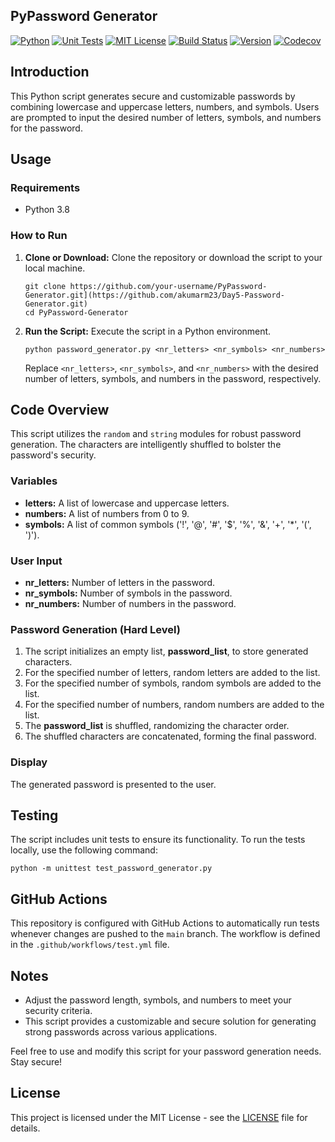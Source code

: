 ## PyPassword Generator

[![Python](https://img.shields.io/badge/Python-3.8-blue.svg)](https://www.python.org/)
[![Unit Tests](https://img.shields.io/badge/Unit%20Tests-passing-brightgreen.svg)](https://github.com/akumarm23/Day5-Password-Generator/actions)
[![MIT License](https://img.shields.io/badge/License-MIT-blue.svg)](https://opensource.org/licenses/MIT)
[![Build Status](https://github.com/akumarm23/Day5-Password-Generator/workflows/Build/badge.svg)](https://github.com/akumarm23/Day5-Password-Generator/actions)
[![Version](https://img.shields.io/badge/Version-1.0-brightgreen.svg)](https://github.com/akumarm23/Day5-Password-Generator/releases)
[![Codecov](https://codecov.io/gh/akumarm23/Day5-Password-Generator/branch/main/graph/badge.svg)](https://codecov.io/gh/akumarm23/Day5-Password-Generator)


## Introduction

This Python script generates secure and customizable passwords by combining lowercase and uppercase letters, numbers, and symbols. Users are prompted to input the desired number of letters, symbols, and numbers for the password.

## Usage

### Requirements

- Python 3.8

### How to Run

1. **Clone or Download:**
   Clone the repository or download the script to your local machine.
   
   ```
   git clone https://github.com/your-username/PyPassword-Generator.git](https://github.com/akumarm23/Day5-Password-Generator.git)
   cd PyPassword-Generator
   ```
   
3. **Run the Script:**
   Execute the script in a Python environment.
   
    ```
   python password_generator.py <nr_letters> <nr_symbols> <nr_numbers>
    ```
    
   Replace `<nr_letters>`, `<nr_symbols>`, and `<nr_numbers>` with the desired number of letters, symbols, and numbers in the password, respectively.

## Code Overview

This script utilizes the `random` and `string` modules for robust password generation. The characters are intelligently shuffled to bolster the password's security.

### Variables

- **letters:** A list of lowercase and uppercase letters.
- **numbers:** A list of numbers from 0 to 9.
- **symbols:** A list of common symbols ('!', '@', '#', '$', '%', '&', '+', '*', '(', ')').

### User Input

- **nr_letters:** Number of letters in the password.
- **nr_symbols:** Number of symbols in the password.
- **nr_numbers:** Number of numbers in the password.

### Password Generation (Hard Level)

1. The script initializes an empty list, **password_list**, to store generated characters.
2. For the specified number of letters, random letters are added to the list.
3. For the specified number of symbols, random symbols are added to the list.
4. For the specified number of numbers, random numbers are added to the list.
5. The **password_list** is shuffled, randomizing the character order.
6. The shuffled characters are concatenated, forming the final password.

### Display

The generated password is presented to the user.

## Testing

The script includes unit tests to ensure its functionality. To run the tests locally, use the following command:

 ```
python -m unittest test_password_generator.py
 ```

## GitHub Actions

This repository is configured with GitHub Actions to automatically run tests whenever changes are pushed to the `main` branch. The workflow is defined in the `.github/workflows/test.yml` file.

## Notes

- Adjust the password length, symbols, and numbers to meet your security criteria.
- This script provides a customizable and secure solution for generating strong passwords across various applications.

Feel free to use and modify this script for your password generation needs. Stay secure!

## License

This project is licensed under the MIT License - see the [LICENSE](LICENSE) file for details.
